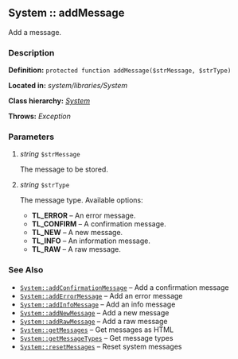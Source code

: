 
System :: addMessage
-------------------------------------------

Add a message.


### Description ###

**Definition:** `protected function addMessage($strMessage, $strType)`

**Located in:** *system/libraries/System*

**Class hierarchy:** *[System](../System.md)*

**Throws:** *Exception*


### Parameters ###

1. *string* `$strMessage`

	The message to be stored.

2. *string* `$strType`

	The message type. Available options:
	- **TL_ERROR** – 
		An error message.
	- **TL_CONFIRM** – 
		A confirmation message.
	- **TL_NEW** – 
		A new message.
	- **TL_INFO** – 
		An information message.
	- **TL_RAW** – 
		A raw message.


### See Also ###

- [`System::addConfirmationMessage`](addConfirmationMessage.md) – Add a confirmation message
- [`System::addErrorMessage`](addErrorMessage.md) – Add an error message
- [`System::addInfoMessage`](addInfoMessage.md) – Add an info message
- [`System::addNewMessage`](addNewMessage.md) – Add a new message
- [`System::addRawMessage`](addRawMessage.md) – Add a raw message
- [`System::getMessages`](getMessages.md) – Get messages as HTML
- [`System::getMessageTypes`](getMessageTypes.md) – Get message types
- [`System::resetMessages`](resetMessages.md) – Reset system messages
